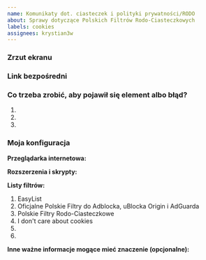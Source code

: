 ```yaml
---
name: Komunikaty dot. ciasteczek i polityki prywatności/RODO
about: Sprawy dotyczące Polskich Filtrów Rodo-Ciasteczkowych
labels: cookies
assignees: krystian3w
---
```


<!--
Dziękujemy za zgłoszenie na rzecz Polskich Filtrów do Adblocka, uBlocka Origin i AdGuarda.
Przed podjęciem jakiegokolwiek działania koniecznie zapoznaj się z CONTRIBUTING.md
-->
### Zrzut ekranu
<!--
Przeciągnij i upuść tutaj swój zrzut lub zamieść do niego link.
-->

### Link bezpośredni
<!--
Wstaw tutaj link bezpośredni do strony, na której występuje element albo błąd.
-->

### Co trzeba zrobić, aby pojawił się element albo błąd?
1. 
2. 
3. 


### Moja konfiguracja
**Przeglądarka internetowa:**

**Rozszerzenia i skrypty:**

**Listy filtrów:**
1. EasyList
2. Oficjalne Polskie Filtry do Adblocka, uBlocka Origin i AdGuarda
3. Polskie Filtry Rodo-Ciasteczkowe
4. I don't care about cookies
5. 
6. 

**Inne ważne informacje mogące mieć znaczenie (opcjonalne):**

